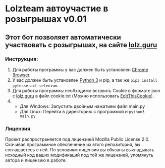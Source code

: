 # Lolzteam автоучастие в розыгрышах v0.01

## Этот бот позволяет автоматически  участвовать с розыгрышах, на сайте [lolz.guru](https://lolz.guru)

### Инструкция:
1. Для работы программы у вас должен быть установлен [Chrome Browser](https://www.google.com/intl/ru/chrome/).
2. У вас должен быть установлен [Python 3](https://www.python.org/) и pip, а так же ```pip3 install pytesseract selenium```.
3. Для работы программы необходимо вставить Cookie в формате json с [lolz.guru](https://lolz.guru) в файл cookie.txt (Можно использовать [EditThisCookie](https://bit.ly/EditThisCookielzt)).
4. + Для Windows: Запустить двойным нажатием файл main.py
   + Для Linux: Перейти в директорию с программой и ```python3 main.py```




### Лицензия
Проект распространяется под лицензией Mozilla Public License 2.0. Скачивая программное обеспечение из этого репозитория, вы соглашаетесь с ней. По условиям лицензии вы обязаны выкладывать исходный код ваших модификаций под той же лицензией, упомянуть автора и лицензию в работе.
